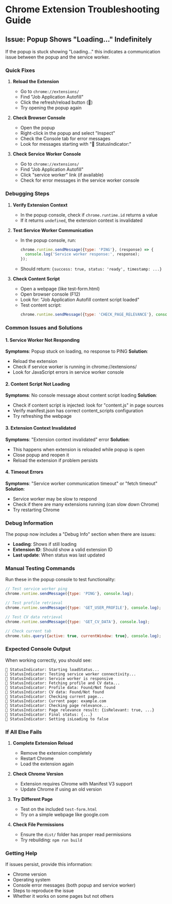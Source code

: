 # Chrome Extension Troubleshooting Guide

## Issue: Popup Shows "Loading..." Indefinitely

If the popup is stuck showing "Loading..." this indicates a communication issue between the popup and the service worker.

### Quick Fixes

1. **Reload the Extension**
   - Go to `chrome://extensions/`
   - Find "Job Application Autofill"
   - Click the refresh/reload button (🔄)
   - Try opening the popup again

2. **Check Browser Console**
   - Open the popup
   - Right-click in the popup and select "Inspect"
   - Check the Console tab for error messages
   - Look for messages starting with "🔄 StatusIndicator:"

3. **Check Service Worker Console**
   - Go to `chrome://extensions/`
   - Find "Job Application Autofill"
   - Click "service worker" link (if available)
   - Check for error messages in the service worker console

### Debugging Steps

1. **Verify Extension Context**
   - In the popup console, check if `chrome.runtime.id` returns a value
   - If it returns `undefined`, the extension context is invalidated

2. **Test Service Worker Communication**
   - In the popup console, run:
     ```javascript
     chrome.runtime.sendMessage({type: 'PING'}, (response) => {
       console.log('Service worker response:', response);
     });
     ```
   - Should return: `{success: true, status: 'ready', timestamp: ...}`

3. **Check Content Script**
   - Open a webpage (like test-form.html)
   - Open browser console (F12)
   - Look for: "Job Application Autofill content script loaded"
   - Test content script: 
     ```javascript
     chrome.runtime.sendMessage({type: 'CHECK_PAGE_RELEVANCE'}, console.log);
     ```

### Common Issues and Solutions

#### 1. Service Worker Not Responding
**Symptoms**: Popup stuck on loading, no response to PING
**Solution**: 
- Reload the extension
- Check if service worker is running in chrome://extensions/
- Look for JavaScript errors in service worker console

#### 2. Content Script Not Loading
**Symptoms**: No console message about content script loading
**Solution**:
- Check if content script is injected: look for "content.js" in page sources
- Verify manifest.json has correct content_scripts configuration
- Try refreshing the webpage

#### 3. Extension Context Invalidated
**Symptoms**: "Extension context invalidated" error
**Solution**:
- This happens when extension is reloaded while popup is open
- Close popup and reopen it
- Reload the extension if problem persists

#### 4. Timeout Errors
**Symptoms**: "Service worker communication timeout" or "fetch timeout"
**Solution**:
- Service worker may be slow to respond
- Check if there are many extensions running (can slow down Chrome)
- Try restarting Chrome

### Debug Information

The popup now includes a "Debug Info" section when there are issues:
- **Loading**: Shows if still loading
- **Extension ID**: Should show a valid extension ID
- **Last update**: When status was last updated

### Manual Testing Commands

Run these in the popup console to test functionality:

```javascript
// Test service worker ping
chrome.runtime.sendMessage({type: 'PING'}, console.log);

// Test profile retrieval
chrome.runtime.sendMessage({type: 'GET_USER_PROFILE'}, console.log);

// Test CV data retrieval  
chrome.runtime.sendMessage({type: 'GET_CV_DATA'}, console.log);

// Check current tab
chrome.tabs.query({active: true, currentWindow: true}, console.log);
```

### Expected Console Output

When working correctly, you should see:
```
🔄 StatusIndicator: Starting loadStatus...
🔄 StatusIndicator: Testing service worker connectivity...
🔄 StatusIndicator: Service worker is responsive
🔄 StatusIndicator: Fetching profile and CV data...
🔄 StatusIndicator: Profile data: Found/Not found
🔄 StatusIndicator: CV data: Found/Not found
🔄 StatusIndicator: Checking current page...
🔄 StatusIndicator: Current page: example.com
🔄 StatusIndicator: Checking page relevance...
🔄 StatusIndicator: Page relevance result: {isRelevant: true, ...}
🔄 StatusIndicator: Final status: {...}
🔄 StatusIndicator: Setting isLoading to false
```

### If All Else Fails

1. **Complete Extension Reload**
   - Remove the extension completely
   - Restart Chrome
   - Load the extension again

2. **Check Chrome Version**
   - Extension requires Chrome with Manifest V3 support
   - Update Chrome if using an old version

3. **Try Different Page**
   - Test on the included `test-form.html`
   - Try on a simple webpage like google.com

4. **Check File Permissions**
   - Ensure the `dist/` folder has proper read permissions
   - Try rebuilding: `npm run build`

### Getting Help

If issues persist, provide this information:
- Chrome version
- Operating system
- Console error messages (both popup and service worker)
- Steps to reproduce the issue
- Whether it works on some pages but not others